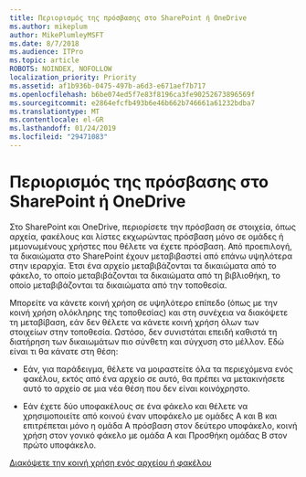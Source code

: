 ```yaml
---
title: Περιορισμός της πρόσβασης στο SharePoint ή OneDrive
ms.author: mikeplum
author: MikePlumleyMSFT
ms.date: 8/7/2018
ms.audience: ITPro
ms.topic: article
ROBOTS: NOINDEX, NOFOLLOW
localization_priority: Priority
ms.assetid: af1b936b-0475-497b-a6d3-e671aef7b717
ms.openlocfilehash: b6be074ed5f7e83f8196ca3fe90252673896569f
ms.sourcegitcommit: e2864efcfb493b6e46b662b746661a61232bdba7
ms.translationtype: MT
ms.contentlocale: el-GR
ms.lasthandoff: 01/24/2019
ms.locfileid: "29471083"
---
```

# <a name="restrict-access-in-sharepoint-or-onedrive"></a>Περιορισμός της πρόσβασης στο SharePoint ή OneDrive

Στο SharePoint και OneDrive, περιορίσετε την πρόσβαση σε στοιχεία, όπως αρχεία, φακέλους και λίστες εκχωρώντας πρόσβαση μόνο σε ομάδες ή μεμονωμένους χρήστες που θέλετε να έχετε πρόσβαση. Από προεπιλογή, τα δικαιώματα στο SharePoint έχουν μεταβιβαστεί από επάνω υψηλότερα στην ιεραρχία. Έτσι ένα αρχείο μεταβιβάζονται τα δικαιώματα από το φάκελο, το οποίο μεταβιβάζονται τα δικαιώματα από τη βιβλιοθήκη, το οποίο μεταβιβάζονται τα δικαιώματα από την τοποθεσία.
  
Μπορείτε να κάνετε κοινή χρήση σε υψηλότερο επίπεδο (όπως με την κοινή χρήση ολόκληρης της τοποθεσίας) και στη συνέχεια να διακόψετε τη μεταβίβαση, εάν δεν θέλετε να κάνετε κοινή χρήση όλων των στοιχείων στην τοποθεσία. Ωστόσο, δεν συνιστάται επειδή καθιστά τη διατήρηση των δικαιωμάτων πιο σύνθετη και σύγχυση στο μέλλον. Εδώ είναι τι θα κάνατε στη θέση:
  
- Εάν, για παράδειγμα, θέλετε να μοιραστείτε όλα τα περιεχόμενα ενός φακέλου, εκτός από ένα αρχείο σε αυτό, θα πρέπει να μετακινήσετε αυτό το αρχείο σε μια νέα θέση που δεν είναι κοινόχρηστο.
    
- Εάν έχετε δύο υποφακέλους σε ένα φάκελο και θέλετε να χρησιμοποιείτε από κοινού έναν υποφάκελο με ομάδες Α και Β και επιτρέπεται μόνο η ομάδα Α πρόσβαση στον δεύτερο υποφάκελο, κοινή χρήση στον γονικό φάκελο με ομάδα Α και Προσθήκη ομάδας Β στον πρώτο υποφάκελο.
    
[Διακόψετε την κοινή χρήση ενός αρχείου ή φακέλου](https://go.microsoft.com/fwlink/?linkid=2008861)
  

